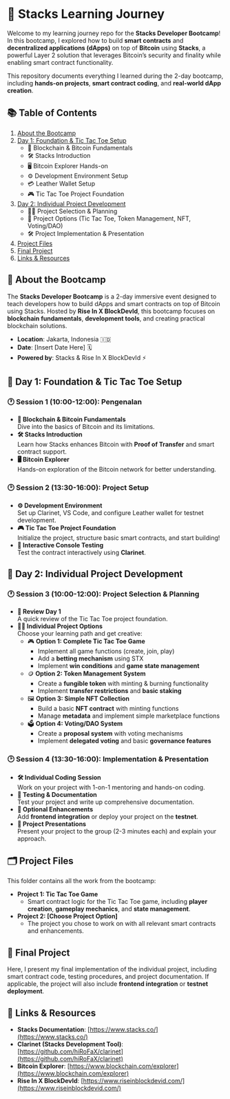 # 🚀 Stacks Learning Journey

Welcome to my learning journey repo for the **Stacks Developer Bootcamp**! In this bootcamp, I explored how to build **smart contracts** and **decentralized applications (dApps)** on top of **Bitcoin** using **Stacks**, a powerful Layer 2 solution that leverages Bitcoin’s security and finality while enabling smart contract functionality.

This repository documents everything I learned during the 2-day bootcamp, including **hands-on projects**, **smart contract coding**, and **real-world dApp creation**.

## 📚 Table of Contents

1. [About the Bootcamp](#about-the-bootcamp)
2. [Day 1: Foundation & Tic Tac Toe Setup](#day-1-foundation--tic-tac-toe-setup)
   - 🔑 Blockchain & Bitcoin Fundamentals
   - 🛠️ Stacks Introduction
   - 🖥️ Bitcoin Explorer Hands-on
   - ⚙️ Development Environment Setup
   - 💳 Leather Wallet Setup
   - 🎮 Tic Tac Toe Project Foundation
3. [Day 2: Individual Project Development](#day-2-individual-project-development)
   - 🧑‍💻 Project Selection & Planning
   - 🧩 Project Options (Tic Tac Toe, Token Management, NFT, Voting/DAO)
   - 🛠️ Project Implementation & Presentation
4. [Project Files](#project-files)
5. [Final Project](#final-project)
6. [Links & Resources](#links--resources)

## 📌 About the Bootcamp

The **Stacks Developer Bootcamp** is a 2-day immersive event designed to teach developers how to build dApps and smart contracts on top of Bitcoin using Stacks. Hosted by **Rise In X BlockDevId**, this bootcamp focuses on **blockchain fundamentals**, **development tools**, and creating practical blockchain solutions.

- **Location**: Jakarta, Indonesia 🇮🇩
- **Date**: [Insert Date Here] 🗓️
- **Powered by**: Stacks & Rise In X BlockDevId ⚡

## 📅 Day 1: Foundation & Tic Tac Toe Setup

### 🕐 Session 1 (10:00-12:00): Pengenalan

- **🔑 Blockchain & Bitcoin Fundamentals**  
  Dive into the basics of Bitcoin and its limitations.
- **🛠️ Stacks Introduction**  
  Learn how Stacks enhances Bitcoin with **Proof of Transfer** and smart contract support.
- **🖥️ Bitcoin Explorer**  
  Hands-on exploration of the Bitcoin network for better understanding.

### 🕑 Session 2 (13:30-16:00): Project Setup

- **⚙️ Development Environment**  
  Set up Clarinet, VS Code, and configure Leather wallet for testnet development.
- **🎮 Tic Tac Toe Project Foundation**  
  Initialize the project, structure basic smart contracts, and start building!
- **🧪 Interactive Console Testing**  
  Test the contract interactively using **Clarinet**.

## 📅 Day 2: Individual Project Development

### 🕐 Session 3 (10:00-12:00): Project Selection & Planning

- **🔄 Review Day 1**  
  A quick review of the Tic Tac Toe project foundation.
- **🧑‍💻 Individual Project Options**  
  Choose your learning path and get creative:
  - 🎮 **Option 1: Complete Tic Tac Toe Game**
    - Implement all game functions (create, join, play)
    - Add a **betting mechanism** using STX
    - Implement **win conditions** and **game state management**
  - 🪙 **Option 2: Token Management System**
    - Create a **fungible token** with minting & burning functionality
    - Implement **transfer restrictions** and **basic staking**
  - 🖼️ **Option 3: Simple NFT Collection**
    - Build a basic **NFT contract** with minting functions
    - Manage **metadata** and implement simple marketplace functions
  - 🗳️ **Option 4: Voting/DAO System**
    - Create a **proposal system** with voting mechanisms
    - Implement **delegated voting** and basic **governance features**

### 🕑 Session 4 (13:30-16:00): Implementation & Presentation

- **🛠️ Individual Coding Session**  
  Work on your project with 1-on-1 mentoring and hands-on coding.
- **📝 Testing & Documentation**  
  Test your project and write up comprehensive documentation.
- **🔧 Optional Enhancements**  
  Add **frontend integration** or deploy your project on the **testnet**.
- **🎤 Project Presentations**  
  Present your project to the group (2-3 minutes each) and explain your approach.

## 🗂️ Project Files

This folder contains all the work from the bootcamp:

- **Project 1: Tic Tac Toe Game**
  - Smart contract logic for the Tic Tac Toe game, including **player creation**, **gameplay mechanics**, and **state management**.
- **Project 2: [Choose Project Option]**
  - The project you chose to work on with all relevant smart contracts and enhancements.

## 🎉 Final Project

Here, I present my final implementation of the individual project, including smart contract code, testing procedures, and project documentation. If applicable, the project will also include **frontend integration** or **testnet deployment**.

## 🔗 Links & Resources

- **Stacks Documentation**: [https://www.stacks.co/](https://www.stacks.co/)
- **Clarinet (Stacks Development Tool)**: [https://github.com/hiRoFaX/clarinet](https://github.com/hiRoFaX/clarinet)
- **Bitcoin Explorer**: [https://www.blockchain.com/explorer](https://www.blockchain.com/explorer)
- **Rise In X BlockDevId**: [https://www.riseinblockdevid.com/](https://www.riseinblockdevid.com/)
